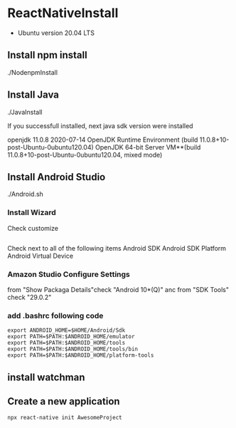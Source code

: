 # ReactNativeInstall
- Ubuntu version 20.04 LTS

## Install npm install

./NodenpmInstall

## Install Java

./JavaInstall

If you successfull installed, next java sdk version were installed

openjdk 11.0.8 2020-07-14
OpenJDK Runtime Environment (build 11.0.8+10-post-Ubuntu-0ubuntu120.04)
OpenJDK 64-bit Server VM**(build 11.0.8+10-post-Ubuntu-0ubuntu120.04, mixed mode)

## Install Android Studio

./Android.sh

### Install Wizard

Check customize

![]()

Check next to all of the following items
Android SDK
Android SDK Platform
Android Virtual Device

### Amazon Studio Configure Settings

from "Show Packaga Details"check "Android 10*(Q)" anc from "SDK Tools" check "29.0.2"

### add .bashrc following code
```
export ANDROID_HOME=$HOME/Android/Sdk
export PATH=$PATH:$ANDROID_HOME/emulator
export PATH=$PATH:$ANDROID_HOME/tools
export PATH=$PATH:$ANDROID_HOME/tools/bin
export PATH=$PATH:$ANDROID_HOME/platform-tools
```

## install watchman



## Create a new application

```
npx react-native init AwesomeProject
```
